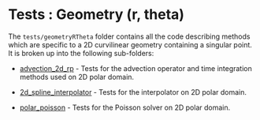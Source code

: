 # Tests : Geometry (r, theta)

The `tests/geometryRTheta` folder contains all the code describing methods which are specific to a 2D curvilinear geometry containing a singular point. It is broken up into the following sub-folders:

- [advection\_2d\_rp](./advection_2d_rp/README.md) - Tests for the advection operator and time integration methods used on 2D polar domain. 

- [2d\_spline\_interpolator](./2d_spline_interpolator/README.md) - Tests for the interpolator on 2D polar domain. 

- [polar\_poisson](./polar_poisson/README.md) - Tests for the Poisson solver on 2D polar domain.


